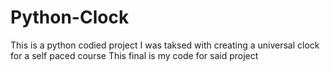 # Python-Clock
This is a python codied project 
I was taksed with creating a universal clock for a self paced course
This final is my code for said project
